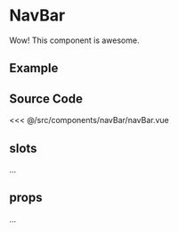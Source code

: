 # NavBar

Wow! This component is awesome.

## Example

<Demo componentName="examples-navBar-doc" />

## Source Code

<SourceCode>
<<< @/src/components/navBar/navBar.vue
</SourceCode>

## slots

...

## props

...

